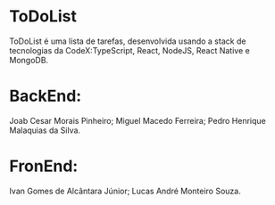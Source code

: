 # ToDoList
ToDoList é uma lista de tarefas, desenvolvida usando a stack de tecnologias da CodeX:TypeScript, React, NodeJS, React Native e MongoDB.

# BackEnd:
Joab Cesar Morais Pinheiro;
Miguel Macedo Ferreira;
Pedro Henrique Malaquias da Silva.

# FronEnd:
Ivan Gomes de Alcântara Júnior;
Lucas André Monteiro Souza.